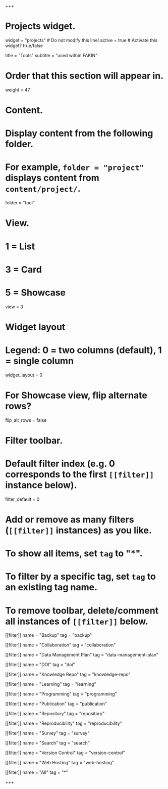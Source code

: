 +++
# Projects widget.
widget = "projects"  # Do not modify this line!
active = true  # Activate this widget? true/false

title = "Tools"
subtitle = "used within FAKIN"

# Order that this section will appear in.
weight = 47

# Content.
# Display content from the following folder.
# For example, `folder = "project"` displays content from `content/project/`.
folder = "tool"

# View.
#   1 = List
#   3 = Card
#   5 = Showcase
view = 3

# Widget layout
# Legend: 0 = two columns (default), 1 = single column
widget_layout = 0

# For Showcase view, flip alternate rows?
flip_alt_rows = false

# Filter toolbar.

# Default filter index (e.g. 0 corresponds to the first `[[filter]]` instance below).
filter_default = 0

# Add or remove as many filters (`[[filter]]` instances) as you like.
# To show all items, set `tag` to "*".
# To filter by a specific tag, set `tag` to an existing tag name.
# To remove toolbar, delete/comment all instances of `[[filter]]` below.

[[filter]]
  name = "Backup"
  tag = "backup"

[[filter]]
  name = "Collaboration"
  tag = "collaboration"

[[filter]]
  name = "Data Management Plan"
  tag = "data-management-plan"

[[filter]]
  name = "DOI"
  tag = "doi"
  
[[filter]]
  name = "Knowledge Repo"
  tag = "knowledge-repo"  

[[filter]]
  name = "Learning"
  tag = "learning"
  
[[filter]]
  name = "Programming"
  tag = "programming"

[[filter]]
  name = "Publication"
  tag = "publication"


[[filter]]
  name = "Repository"
  tag = "repository"
  
[[filter]]
  name = "Reproducibility"
  tag = "reproducibility"

[[filter]]
  name = "Survey"
  tag = "survey"

[[filter]]
  name = "Search"
  tag = "search"


[[filter]]
  name = "Version Control"
  tag = "version-control"
  
[[filter]]
  name = "Web Hosting"
  tag = "web-hosting"

[[filter]]
  name = "All"
  tag = "*"

+++

